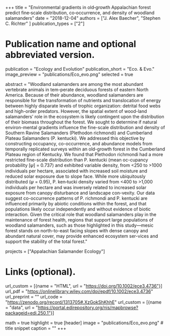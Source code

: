 +++
title = "Environmental gradients in old‐growth Appalachian forest predict fine‐scale distribution, co‐occurrence, and density of woodland salamanders"
date = "2018-12-04"
authors = ["J. Alex Baecher", "Stephen C. Richter" ]
publication_types = ["2"]

# Publication name and optional abbreviated version.
publication = "Ecology and Evolution"
publication_short = "Eco. & Evo."
image_preview = "publications/Eco_evo.png"
selected = true

abstract = "Woodland salamanders are among the most abundant vertebrate animals in tem-perate deciduous forests of eastern North America. Because of their abundance, woodland  salamanders  are  responsible  for  the  transformation  of  nutrients  and translocation  of  energy  between  highly  disparate  levels  of  trophic  organization: detrital food webs and high-order predators. However, the spatial extent of wood-land salamanders’ role in the ecosystem is likely contingent upon the distribution of their  biomass throughout  the  forest.  We sought  to  determine  if  natural  environ-mental  gradients  influence  the  fine-scale  distribution  and  density  of  Southern Ravine Salamanders (Plethodon richmondi) and Cumberland Plateau Salamanders (P. kentucki). We addressed this objective by constructing occupancy, co-occurrence, and  abundance  models  from  temporally  replicated  surveys  within  an  old-growth forest  in  the  Cumberland  Plateau  region  of  Kentucky.  We  found  that  Plethodon richmondi had  a more restricted fine-scale distribution than  P. kentucki (mean oc-cupancy probability [𝜓] = 0.737) and exhibited variable density, from <250 to >1000 individuals per hectare, associated with increased soil moisture and reduced solar exposure due to slope face. While more ubiquitously distributed (𝜓 = 0.95), P. ken‐tucki density varied from <400 to >1,000 individuals per hectare and was inversely related to increased solar exposure from  canopy disturbance and landscape con-vexity. Our data suggest co-occurrence patterns of P. richmondi and P. kentucki are influenced  primarily by abiotic conditions within  the  forest, and  that  populations likely  occur independently and  without  evidence of biotic  interaction.  Given  the critical role that  woodland salamanders play in the  maintenance  of forest health, regions  that  support  large  populations  of  woodland  salamanders,  such  as  those highlighted in this study—mesic forest stands on north-to-east facing slopes with dense canopy and abundant natural cover, may provide enhanced ecosystem ser-vices and support the stability of the total forest."

projects = ["Appalachian Salamander Ecology"]

# Links (optional).
url_custom = [{name = "HTML", url = "https://doi.org/10.1002/ece3.4736"}]
url_pdf = "https://onlinelibrary.wiley.com/doi/epdf/10.1002/ece3.4736"
url_preprint = ""
url_code = "https://zenodo.org/record/1313705#.XzGokShKhhE"
url_custom = [{name = "data", url = "https://portal.edirepository.org/nis/mapbrowse?packageid=edi.250.1"}]


math = true
highlight = true
[header]
image = "publications/Eco_evo.png" # title snippet
caption = ""
+++
